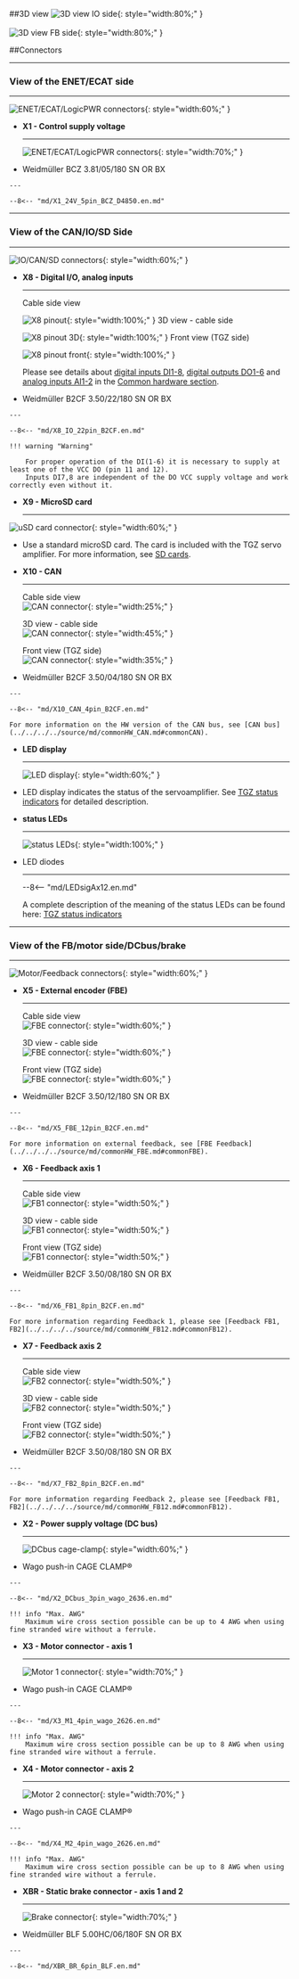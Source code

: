 <!--
# Popis zařízení   

## Konektory
-->
##3D view
![3D view IO side](../img/IOside.svg){: style="width:80%;" }
<br>
<br>
![3D view FB side](../img/MotSide.svg){: style="width:80%;" }

##Connectors
___
### View of the ENET/ECAT side
___

![ENET/ECAT/LogicPWR connectors](../../../../source/img/TGZ-D-48-50_100_enetCon.png){: style="width:60%;" }


<div class="grid cards" markdown>

-   **X1 - Control supply voltage**

    ---
	![ENET/ECAT/LogicPWR connectors](../../../../source/img/1940760000.svg){: style="width:70%;" }

-    Weidmüller BCZ 3.81/05/180 SN OR BX

	---

	--8<-- "md/X1_24V_5pin_BCZ_D4850.en.md"

</div>

___
### View of the CAN/IO/SD Side
___

![IO/CAN/SD connectors](../../../../source/img/TGZ-D-48-50_100_IO.png){: style="width:60%;" }

<div class="grid cards" markdown>

-   **X8 - Digital I/O, analog inputs**

    ---
	Cable side view   
	
	![X8 pinout](../../../../source/img/1277370000.svg){: style="width:100%;" }
	3D view - cable side   
	
	![X8 pinout 3D](../../../../source/img/1277370000_1.svg){: style="width:100%;" }
	Front view (TGZ side)   
	
	![X8 pinout front](../../../../source/img/1277370000_2.svg){: style="width:100%;" }

	Please see details about
	[digital inputs DI1-8](../../../../source/md/commonHW_DI.md#commonDI1-8), 
	[digital outputs DO1-6](../../../../source/md/commonHW_DO.md#commonDO1-6) and
	[analog inputs AI1-2](../../../../source/md/commonHW_AI.md#commonAI1-2) 
	in the [Common hardware section](../../../../source/md/commonHW_DI.md#commonDI1-8).
	

-    Weidmüller B2CF 3.50/22/180 SN OR BX

	---

	--8<-- "md/X8_IO_22pin_B2CF.en.md"
	
	!!! warning "Warning"	
	
		For proper operation of the DI(1-6) it is necessary to supply at least one of the VCC DO (pin 11 and 12).
		Inputs DI7,8 are independent of the DO VCC supply voltage and work correctly even without it.
	
-   **X9 - MicroSD card**

    ---
![uSD card connector](../../../../source/img/uSD.png){: style="width:60%;" }

-    Use a standard microSD card. The card is included with the TGZ servo amplifier. For more information, see [SD cards](../../TGZ_SW/SD/md/SD.md#SDparams).

-   **X10 - CAN**

    ---
	Cable side view   
	![CAN connector](../../../../source/img/1277270000.svg){: style="width:25%;" }
	
	3D view - cable side   
	![CAN connector](../../../../source/img/1277270000_1.svg){: style="width:45%;" }
	
	Front view (TGZ side)   
	![CAN connector](../../../../source/img/1277270000_2.svg){: style="width:35%;" }

-    Weidmüller B2CF 3.50/04/180 SN OR BX

    ---

	--8<-- "md/X10_CAN_4pin_B2CF.en.md"
	
	For more information on the HW version of the CAN bus, see [CAN bus](../../../../source/md/commonHW_CAN.md#commonCAN).
	
-	**LED display**

	---
	
	![LED display](../../../../source/img/TGZ_LED.png){: style="width:60%;" }
	
-	LED display indicates the status of the servoamplifier. See [TGZ status indicators](../../TGZ_SW/LED/md/description.md#LED_sigs) for detailed description.

-	**status LEDs**

	---
	
	![status LEDs](../../../../source/img/statusLedsECAT.svg){: style="width:100%;" }
	
-	LED diodes

	---
	
	--8<-- "md/LEDsigAx12.en.md"
	
	A complete description of the meaning of the status LEDs can be found here: [TGZ status indicators](../../TGZ_SW/LED/md/description.md#LED_sigs)

</div>

   
___
### View of the FB/motor side/DCbus/brake
___

![Motor/Feedback connectors](../../../../source/img/TGZ-D-48-50_100_FBconns.png){: style="width:60%;" }

<div class="grid cards" markdown>

-   **X5 - External encoder (FBE)**

    ---
	Cable side view 	
	![FBE connector](../../../../source/img/1277320000.svg){: style="width:60%;" }
	
	3D view - cable side   
	![FBE connector](../../../../source/img/1277320000_1.svg){: style="width:60%;" }
	
	Front view (TGZ side)   
	![FBE connector](../../../../source/img/1277320000_2.svg){: style="width:60%;" }	

-    Weidmüller B2CF 3.50/12/180 SN OR BX

	---

	--8<-- "md/X5_FBE_12pin_B2CF.en.md"
	
	For more information on external feedback, see [FBE Feedback](../../../../source/md/commonHW_FBE.md#commonFBE).

-   **X6 - Feedback axis 1**

    ---
	
	Cable side view 	
	![FB1 connector](../../../../source/img/1277290000.svg){: style="width:50%;" }
	
	3D view - cable side   
	![FB1 connector](../../../../source/img/1277290000_1.svg){: style="width:50%;" }
	
	Front view (TGZ side)   
	![FB1 connector](../../../../source/img/1277290000_2.svg){: style="width:50%;" }

-    Weidmüller B2CF 3.50/08/180 SN OR BX

    ---

	--8<-- "md/X6_FB1_8pin_B2CF.en.md"
	
	For more information regarding Feedback 1, please see [Feedback FB1, FB2](../../../../source/md/commonHW_FB12.md#commonFB12).
	
-   **X7 - Feedback axis 2**

    ---
	
	Cable side view 	
	![FB2 connector](../../../../source/img/1277290000.svg){: style="width:50%;" }
	
	3D view - cable side   
	![FB2 connector](../../../../source/img/1277290000_1.svg){: style="width:50%;" }
	
	Front view (TGZ side)   
	![FB2 connector](../../../../source/img/1277290000_2.svg){: style="width:50%;" }

-    Weidmüller B2CF 3.50/08/180 SN OR BX

    ---

	--8<-- "md/X7_FB2_8pin_B2CF.en.md"
	
	For more information regarding Feedback 2, please see [Feedback FB1, FB2](../../../../source/md/commonHW_FB12.md#commonFB12).
	
-   **X2 - Power supply voltage (DC bus)**

    ---
	![DCbus cage-clamp](../../../../source/img/2636-1103.svg){: style="width:60%;" }

-    Wago push-in CAGE CLAMP®

    ---

	--8<-- "md/X2_DCbus_3pin_wago_2636.en.md"
	
	!!! info "Max. AWG"
		Maximum wire cross section possible can be up to 4 AWG when using fine stranded wire without a ferrule.
	
-   **X3 - Motor connector - axis 1**

    ---
	
	![Motor 1 connector](../../../../source/img/2626-1104.svg){: style="width:70%;" }

-    Wago push-in CAGE CLAMP®

    ---

	--8<-- "md/X3_M1_4pin_wago_2626.en.md"
	
	!!! info "Max. AWG"
		Maximum wire cross section possible can be up to 8 AWG when using fine stranded wire without a ferrule.
	
-   **X4 - Motor connector - axis 2**

    ---
	
	![Motor 2 connector](../../../../source/img/2626-1104.svg){: style="width:70%;" }

-    Wago push-in CAGE CLAMP®

    ---

	--8<-- "md/X4_M2_4pin_wago_2626.en.md"
	
	!!! info "Max. AWG"
		Maximum wire cross section possible can be up to 8 AWG when using fine stranded wire without a ferrule.
		
-   **XBR - Static brake connector - axis 1 and 2**

    ---
	
	![Brake connector](../../../../source/img/1017470000.svg){: style="width:70%;" }

-    Weidmüller BLF 5.00HC/06/180F SN OR BX

    ---

	--8<-- "md/XBR_BR_6pin_BLF.en.md"
	

</div>